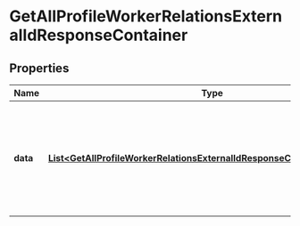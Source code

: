 

# GetAllProfileWorkerRelationsExternalIdResponseContainer


## Properties

| Name | Type | Description | Notes |
|------------ | ------------- | ------------- | -------------|
|**data** | [**List&lt;GetAllProfileWorkerRelationsExternalIdResponseContainerDataInner&gt;**](GetAllProfileWorkerRelationsExternalIdResponseContainerDataInner.md) | An array containing the Worker Relations of the profile. It includes either the parent or child relations. |  [optional] |



